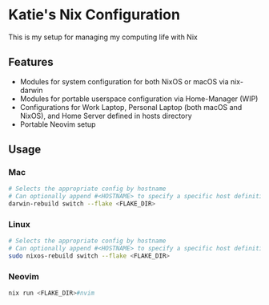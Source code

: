 # Katie's Nix Configuration

This is my setup for managing my computing life with Nix

## Features

- Modules for system configuration for both NixOS or macOS via nix-darwin
- Modules for portable userspace configuration via Home-Manager (WIP)
- Configurations for Work Laptop, Personal Laptop (both macOS and NixOS), and Home Server defined in hosts directory
- Portable Neovim setup

## Usage

### Mac

```bash
# Selects the appropriate config by hostname
# Can optionally append #<HOSTNAME> to specify a specific host definition
darwin-rebuild switch --flake <FLAKE_DIR>
```

### Linux

```bash
# Selects the appropriate config by hostname
# Can optionally append #<HOSTNAME> to specify a specific host definition
sudo nixos-rebuild switch --flake <FLAKE_DIR>
```

### Neovim

```bash
nix run <FLAKE_DIR>#nvim
```
